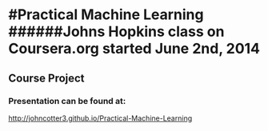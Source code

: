 #Practical Machine Learning
######Johns Hopkins class on Coursera.org started June 2nd, 2014
==========
## Course Project
### Presentation can be found at:
http://johncotter3.github.io/Practical-Machine-Learning
